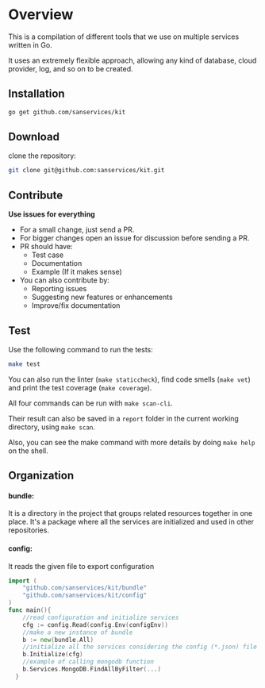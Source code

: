 # Overview
This is a compilation of different tools that we use on multiple services written in Go.

It uses an extremely flexible approach, allowing any kind of database, cloud provider, log, and so on to be created.

## Installation

```sh
go get github.com/sanservices/kit
```

## Download

clone the repository:

```sh
git clone git@github.com:sanservices/kit.git
```


## Contribute

**Use issues for everything**

- For a small change, just send a PR.
- For bigger changes open an issue for discussion before sending a PR.
- PR should have:
  - Test case
  - Documentation
  - Example (If it makes sense)
- You can also contribute by:
  - Reporting issues
  - Suggesting new features or enhancements
  - Improve/fix documentation

## Test

Use the following command to run the tests:

```sh
make test
```

You can also run the linter (`make staticcheck`), find code smells (`make vet`) and print the test coverage (`make coverage`).

All four commands can be run with `make scan-cli`.

Their result can also be saved in a `report` folder in the current working directory, using `make scan`.

Also, you can see the make command with more details by doing `make help` on the shell.

## Organization

#### bundle:
It is a directory in the project that groups related resources together in one place. It's a package where all the services are initialized and used in other repositories.

#### config:
It reads the given file to export configuration

```go
import (
	"github.com/sanservices/kit/bundle"
	"github.com/sanservices/kit/config"
)
func main(){
	//read configuration and initialize services
	cfg := config.Read(config.Env(configEnv))
	//make a new instance of bundle
	b := new(bundle.All)
	//initialize all the services considering the config (*.json) file
	b.Initialize(cfg)
    //example of calling mongodb function
    b.Services.MongoDB.FindAllByFilter(...)
  }
```